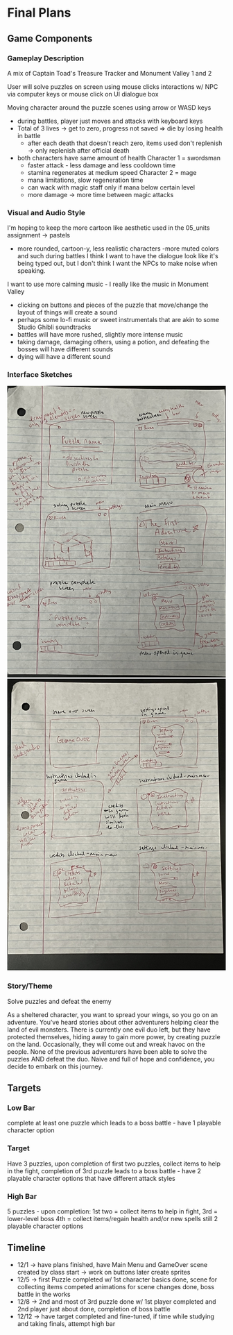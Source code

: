 # Final Plans
## Game Components
### Gameplay Description
A mix of Captain Toad's Treasure Tracker and Monument Valley 1 and 2

User will solve puzzles on screen using mouse clicks
interactions w/ NPC via computer keys or mouse click on UI dialogue box

Moving character around the puzzle scenes using arrow or WASD keys
- during battles, player just moves and attacks with keyboard keys
- Total of 3 lives -> get to zero, progress not saved => die by losing health in battle
  - after each death that doesn't reach zero, items used don't replenish -> only replenish after 
  official death
- both characters have same amount of health
Character 1 = swordsman
  - faster attack - less damage and less cooldown time
  - stamina regenerates at medium speed
Character 2 = mage
  - mana limitations, slow regeneration time
  - can wack with magic staff only if mana below certain level
  - more damage -> more time between magic attacks
### Visual and Audio Style
I'm hoping to keep the more cartoon like aesthetic used in the 05_units assignment -> pastels
- more rounded, cartoon-y, less realistic characters
-more muted colors and such during battles
I think I want to have the dialogue look like it's being typed out, but I don't think I want the 
NPCs to make noise when speaking.

I want to use more calming music - I really like the music in Monument Valley
- clicking on buttons and pieces of the puzzle that move/change the layout of things will create a sound
- perhaps some lo-fi music or sweet instrumentals that are akin to some Studio Ghibli soundtracks
- battles will have more rushed, slightly more intense  music
- taking damage, damaging others, using a potion, and defeating the bosses will have different sounds
- dying will have a different sound

### Interface Sketches
![IMG_9160.jpeg](images%2FIMG_9160.jpeg)
![IMG_9161.jpeg](images%2FIMG_9161.jpeg)
### Story/Theme
Solve puzzles and defeat the enemy

As a sheltered character, you want to spread your wings, so you go on an adventure.
You've heard stories about other adventurers helping clear the land of evil monsters. There is 
currently one evil duo left, but they have protected themselves, hiding away to gain more power, 
by creating puzzle on the land. Occasionally, they will come out and wreak havoc on the people.
None of the previous adventurers have been able to solve the puzzles AND defeat the duo. Naive and
full of hope and confidence, you decide to embark on this journey.
## Targets
### Low Bar
complete at least one puzzle which leads to a boss battle - have 1 playable character option 
### Target
Have 3 puzzles, upon completion of first two puzzles, collect items to help in the fight, completion of
3rd puzzle leads to a boss battle - have 2 playable character options that have different attack styles
### High Bar
5 puzzles - upon completion: 1st two = collect items to help in fight, 3rd = lower-level boss
                            4th = collect items/regain health and/or new spells
still 2 playable character options
## Timeline
- 12/1 -> have plans finished, have Main Menu and GameOver scene created by class start -> work on buttons later 
            create sprites
- 12/5 -> first Puzzle completed w/ 1st character basics done, scene for collecting items competed
        animations for scene changes done, boss battle in the works
- 12/8 -> 2nd and most of 3rd puzzle done w/ 1st player completed and 2nd player just about done, 
        completion of boss battle
- 12/12 -> have target completed and fine-tuned, if time while studying and taking finals, attempt
        high bar 